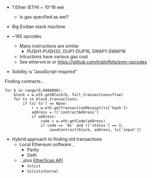 
- 1 Ether (ETH) = 10^18 wei
    - Is gas specified as wei?

- Big Endian stack machine
- ~185 opcodes
    - Many instructions are similar
        - PUSH1-PUSH32, DUP1-DUP16, SWAP1-SWAP16
    - Intructions have various gas cost
    - See ethervm.io or https://github.com/trailofbits/evm-opcodes

- Solidity is "JavaScript-inspired"

Finding contracts...

```
for b in range(0,6000000):
    block = w.eth.getBlock(b, full_transactions=True)
    for tx in block.transactions:
        if tx['to'] == None:
            r = w.eth.getTransactionReceipt(tx['hash'])
            address = r['contractAddress']
            if address:
                code = w.eth.getCode(address)
                if code == '0x' and r['status'] == 1:
                    saveContract(block, address, tx['input'])
```

- Hybrid approach to finding old transactions
    - Local Ethereum software...
        - Parity
        - Geth
    - ...plus [EtherScan API](https://etherscan.io/apis)
        - `txlist`
        - `txlistinternal`
